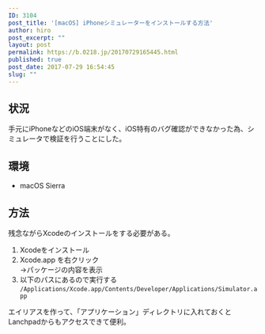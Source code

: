 ```yaml
---
ID: 3104
post_title: '[macOS] iPhoneシミュレーターをインストールする方法'
author: hiro
post_excerpt: ""
layout: post
permalink: https://b.0218.jp/20170729165445.html
published: true
post_date: 2017-07-29 16:54:45
slug: ""
---
```

## 状況

手元にiPhoneなどのiOS端末がなく、iOS特有のバグ確認ができなかった為、シミュレータで検証を行うことにした。

## 環境

* macOS Sierra

## 方法

残念ながらXcodeのインストールをする必要がある。

1. Xcodeをインストール
1. Xcode.app を右クリック  
→パッケージの内容を表示
1. 以下のパスにあるので実行する
`/Applications/Xcode.app/Contents/Developer/Applications/Simulator.app`

エイリアスを作って、「アプリケーション」ディレクトリに入れておくとLanchpadからもアクセスできて便利。
